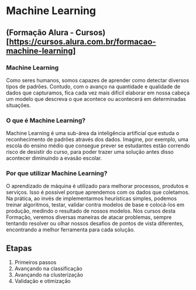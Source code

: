 # Machine Learning
## (Formação Alura - Cursos)[https://cursos.alura.com.br/formacao-machine-learning]

### Machine Learning
Como seres humanos, somos capazes de aprender como detectar diversos tipos de padrões. Contudo, com o avanço na quantidade e qualidade de dados que capturamos, fica cada vez mais difícil elaborar em nossa cabeça um modelo que descreva o que acontece ou acontecerá em determinadas situações.

### O que é Machine Learning?
Machine Learning é uma sub-área da inteligência artificial que estuda o reconhecimento de padrões através dos dados.
Imagine, por exemplo, uma escola do ensino médio que consegue prever se estudantes estão correndo risco de desistir do curso, para poder trazer uma solução antes disso acontecer diminuindo a evasão escolar.

### Por que utilizar Machine Learning?
O aprendizado de máquina é utilizado para melhorar processos, produtos e serviços. Isso é possível porque aprendemos com os dados que coletamos.
Na prática, ao invés de implementarmos heurísticas simples, podemos treinar algoritmos, testar, validar contra modelos de base e colocá-los em produção, medindo o resultado de nossos modelos.
Nos cursos desta Formação, veremos diversas maneiras de atacar problemas, sempre tentando resolver ou olhar nossos desafios de pontos de vista diferentes, encontrando a melhor ferramenta para cada solução.


## Etapas
1. Primeiros passos
2. Avançando na classificação
3. Avançando na clusterização
4. Validação e otimização